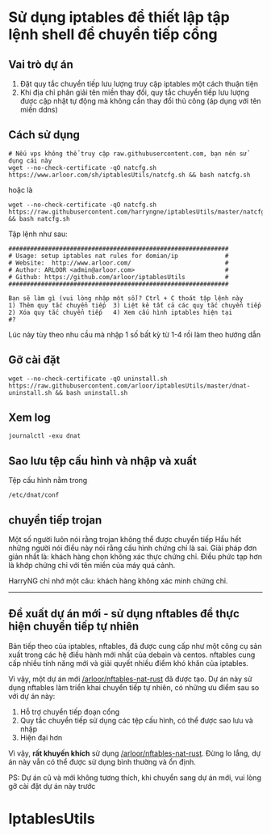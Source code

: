 # Sử dụng iptables để thiết lập tập lệnh shell để chuyển tiếp cổng

## Vai trò dự án

1. Đặt quy tắc chuyển tiếp lưu lượng truy cập iptables một cách thuận tiện
2. Khi địa chỉ phân giải tên miền thay đổi, quy tắc chuyển tiếp lưu lượng được cập nhật tự động mà không cần thay đổi thủ công (áp dụng với tên miền ddns)

## Cách sử dụng


```shell
# Nếu vps không thể truy cập raw.githubusercontent.com, bạn nên sử dụng cái này
wget --no-check-certificate -qO natcfg.sh https://www.arloor.com/sh/iptablesUtils/natcfg.sh && bash natcfg.sh
```
hoặc là

```
wget --no-check-certificate -qO natcfg.sh https://raw.githubusercontent.com/harryngne/iptablesUtils/master/natcfg.sh && bash natcfg.sh
```

Tập lệnh như sau:

```
#############################################################
# Usage: setup iptables nat rules for domian/ip             #
# Website:  http://www.arloor.com/                          #
# Author: ARLOOR <admin@arloor.com>                         #
# Github: https://github.com/arloor/iptablesUtils           #
#############################################################

Bạn sẽ làm gì (vui lòng nhập một số)? Ctrl + C thoát tập lệnh này
1) Thêm quy tắc chuyển tiếp  3) Liệt kê tất cả các quy tắc chuyển tiếp
2) Xóa quy tắc chuyển tiếp   4) Xem cấu hình iptables hiện tại
#?
```

Lúc này tùy theo nhu cầu mà nhập 1 số bất kỳ từ 1-4 rồi làm theo hướng dẫn

## Gỡ cài đặt

```shell
wget --no-check-certificate -qO uninstall.sh https://raw.githubusercontent.com/arloor/iptablesUtils/master/dnat-uninstall.sh && bash uninstall.sh
```

## Xem log

```shell
journalctl -exu dnat
```

## Sao lưu tệp cấu hình và nhập và xuất

Tệp cấu hình nằm trong

```shell
/etc/dnat/conf
```

## chuyển tiếp trojan

Một số người luôn nói rằng trojan không thể được chuyển tiếp Hầu hết những người nói điều này nói rằng cấu hình chứng chỉ là sai. Giải pháp đơn giản nhất là: khách hàng chọn không xác thực chứng chỉ. Điều phức tạp hơn là khớp chứng chỉ với tên miền của máy quá cảnh.

HarryNG chỉ nhớ một câu: khách hàng không xác minh chứng chỉ.

-----------------------------------------------------------------------------

## Đề xuất dự án mới - sử dụng nftables để thực hiện chuyển tiếp tự nhiên

Bản tiếp theo của iptables, nftables, đã được cung cấp như một công cụ sản xuất trong các hệ điều hành mới nhất của debain và centos. nftables cung cấp nhiều tính năng mới và giải quyết nhiều điểm khó khăn của iptables.

Vì vậy, một dự án mới [/arloor/nftables-nat-rust](https://github.com/arloor/nftables-nat-rust) đã được tạo. Dự án này sử dụng nftables làm triển khai chuyển tiếp tự nhiên, có những ưu điểm sau so với dự án này:

1. Hỗ trợ chuyển tiếp đoạn cổng
2. Quy tắc chuyển tiếp sử dụng các tệp cấu hình, có thể được sao lưu và nhập
3. Hiện đại hơn

Vì vậy, **rất khuyến khích** sử dụng [/arloor/nftables-nat-rust](https://github.com/arloor/nftables-nat-rust). Đừng lo lắng, dự án này vẫn có thể được sử dụng bình thường và ổn định.

PS: Dự án cũ và mới không tương thích, khi chuyển sang dự án mới, vui lòng gỡ cài đặt dự án này trước


# IptablesUtils
